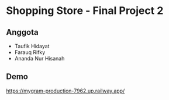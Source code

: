 # Shopping Store - Final Project 2

## Anggota

- Taufik Hidayat
- Farauq Rifky
- Ananda Nur Hisanah

## Demo

https://mygram-production-7962.up.railway.app/